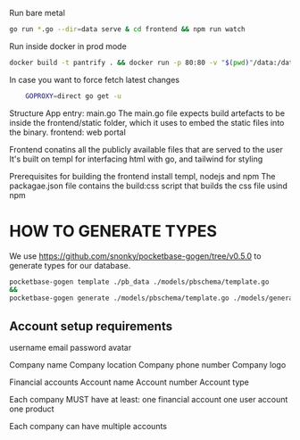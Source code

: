 Run bare metal

```bash
go run *.go --dir=data serve & cd frontend && npm run watch
```

Run inside docker in prod mode

```bash
docker build -t pantrify . && docker run -p 80:80 -v "$(pwd)"/data:/data pantrify
```

In case you want to force fetch latest changes

```bash
    GOPROXY=direct go get -u
```

Structure
App entry: main.go
The main.go file expects build artefacts to be inside the frontend/static folder,
which it uses to embed the static files into the binary.
frontend: web portal

Frontend conatins all the publicly available files that are served to the user
It's built on templ for interfacing html with go, and tailwind for styling

Prerequisites for building the frontend
install templ, nodejs and npm
The packagae.json file contains the build:css script that builds the css file usind npm

# HOW TO GENERATE TYPES

We use <https://github.com/snonky/pocketbase-gogen/tree/v0.5.0> to generate types for our database.

```bash
pocketbase-gogen template ./pb_data ./models/pbschema/template.go
&&
pocketbase-gogen generate ./models/pbschema/template.go ./models/generated.go
```

## Account setup requirements

username
email
password
avatar

Company name
Company location
Company phone number
Company logo

Financial accounts
Account name
Account number
Account type

Each company MUST have at least:
one financial account
one user account
one product

Each company can have multiple accounts
